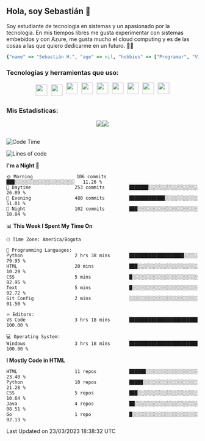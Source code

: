 ## Hola, soy Sebastián 👋

Soy estudiante de tecnologia en sistemas y un apasionado por la tecnologia.
En mis tiempos libres me gusta experimentar con sistemas embebidos y con Azure, me gusta mucho el cloud computing y es de las cosas a las que quiero dedicarme en un futuro. 🚀🌠

```Ruby
{"name" => "Sebastián H.", "age" => nil, "hobbies" => ["Programar", "Videojuegos", "Aprender nuevas cosas"]}
```


### Tecnologías y herramientas que uso: 
<div style="display: flex; flex-direction: row; justify-content: center;">
  <img src="https://cdn.svgporn.com/logos/ruby.svg" width="30px" height="30px" hspace="5" vspace="5"/>
  <img src="https://cdn.svgporn.com/logos/python.svg" width="30px" height="30px" hspace="5" vspace="5"/>
  <img src="https://cdn.svgporn.com/logos/javascript.svg" width="30px" height="30px" hspace="5"/>
    <img src="https://cdn.svgporn.com/logos/vue.svg" width="30px" height="30px" hspace="5"/>
  <img src="https://cdn.svgporn.com/logos/arduino.svg" width="30px" height="30px" hspace="5"/>
<!--   <img src="https://cdn.svgporn.com/logos/raspberry-pi.svg" width="30px" height="30px" hspace="5"/>
  <img src="https://cdn.svgporn.com/logos/google-cloud.svg" width="30px" height="30px" hspace="5"/>
  <img src="https://cdn.svgporn.com/logos/azure-icon.svg" width="30px" height="30px" hspace="5"/> -->
  <img src="https://cdn.svgporn.com/logos/bash-icon.svg" width="30px" height="30px" hspace="5"/>
  <img src="https://cdn.svgporn.com/logos/visual-studio-code.svg" width="30px" height="30px" hspace="5"/>
  <img src="https://cdn.svgporn.com/logos/intellij-idea.svg" width="30px" height="30px" hspace="5"/>
  <img src="https://cdn.svgporn.com/logos/hyper.svg" width="30px" height="30px" hspace="5"/>
</div>


 ### Mis Estadisticas: 
 
 
<div style="display: flex; flex-direction: row; justify-content: center;">
  <img src="https://www.codewars.com/users/Sebas1012/badges/micro"/>
<!--   <img src="https://wakatime.com/badge/user/31bb2cbb-77e5-4675-9c9f-d6e01498f94d.svg"/> -->
  <img src="https://visitor-badge.laobi.icu/badge?page_id=Sebas1012.Sebas1012%22"/>
</div>

<br>

<!--START_SECTION:waka-->
![Code Time](http://img.shields.io/badge/Code%20Time-454%20hrs-blue)

![Lines of code](https://img.shields.io/badge/From%20Hello%20World%20I%27ve%20Written-133.7%20thousand%20lines%20of%20code-blue)

**I'm a Night 🦉** 

```text
🌞 Morning                106 commits         ███░░░░░░░░░░░░░░░░░░░░░░   11.26 % 
🌆 Daytime                253 commits         ███████░░░░░░░░░░░░░░░░░░   26.89 % 
🌃 Evening                480 commits         █████████████░░░░░░░░░░░░   51.01 % 
🌙 Night                  102 commits         ███░░░░░░░░░░░░░░░░░░░░░░   10.84 % 
```


📊 **This Week I Spent My Time On** 

```text
🕑︎ Time Zone: America/Bogota

💬 Programming Languages: 
Python                   2 hrs 38 mins       ████████████████████░░░░░   79.95 % 
HTML                     20 mins             ███░░░░░░░░░░░░░░░░░░░░░░   10.29 % 
CSS                      5 mins              █░░░░░░░░░░░░░░░░░░░░░░░░   02.95 % 
Text                     5 mins              █░░░░░░░░░░░░░░░░░░░░░░░░   02.72 % 
Git Config               2 mins              ░░░░░░░░░░░░░░░░░░░░░░░░░   01.50 % 

🔥 Editors: 
VS Code                  3 hrs 18 mins       █████████████████████████   100.00 % 

💻 Operating System: 
Windows                  3 hrs 18 mins       █████████████████████████   100.00 % 
```

**I Mostly Code in HTML** 

```text
HTML                     11 repos            ██████░░░░░░░░░░░░░░░░░░░   23.40 % 
Python                   10 repos            █████░░░░░░░░░░░░░░░░░░░░   21.28 % 
CSS                      5 repos             ███░░░░░░░░░░░░░░░░░░░░░░   10.64 % 
Java                     4 repos             ██░░░░░░░░░░░░░░░░░░░░░░░   08.51 % 
Go                       1 repo              █░░░░░░░░░░░░░░░░░░░░░░░░   02.13 % 
```




 Last Updated on 23/03/2023 18:38:32 UTC
<!--END_SECTION:waka-->
